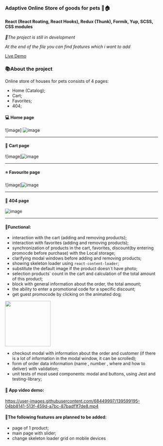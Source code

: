 ### Adaptive Online Store of goods for pets 🐶🏠

#### React (React Roating, React Hooks), Redux (Thunk), Formik, Yup, SCSS, CSS modules


*📝The project is still in development*

*At the end of the file you can find features which i want to add*

[Live Demo](https://online-shop-react-mu.vercel.app/)

### 📚About the project

Online store of houses for pets consists of 4 pages:
- Home (Catalog);
- Cart;
- Favorites;
- 404;

#### 💻 Home page
![image] ![image](https://user-images.githubusercontent.com/86040508/177772359-c6d2c8bc-aab1-45f8-9532-ef20010acf02.png)

---
#### 🛒 Cart page
![image]![image](https://user-images.githubusercontent.com/86040508/177772485-66e733fe-6524-4be2-84b6-488e609429cf.png)

---
#### ⭐️ Favourite page
![image]![image](https://user-images.githubusercontent.com/86040508/177772530-09580d81-d499-44fc-a5f9-b712fb484964.png)

---
#### 🔎 404 page
![image](https://user-images.githubusercontent.com/68449997/140306025-9063cbd2-b0d0-478a-81a9-c2aaf1b8d46b.png)

---

#### 📘Functional:
- interaction with the cart (adding and removing products);
- interaction with favorites (adding and removing products);
- synchronization of products in the cart, favorites, discount(by entering promocde before purchase) with the Local storage;
- clarifying modal windows before adding and removing products;
- showing skeleton loader using `react-content-loader`;
- substitute the default image if the product doesn`t have photo;
- selection products` count in the cart and calculation of the total amount of this product;
- block with general information about the order, the total amount;
- the ability to enter a promotional code for a specific discount;
- get guest promocode by clicking on the animated dog;

<img src="https://user-images.githubusercontent.com/68449997/139599093-54e25a8a-697a-429f-a675-58fd1f21b689.png" height="150">

- checkout modal with information about the order and customer (if there is a lot of information in the modal window, it can be scrolled);
- form of order data information (name , number , where and how to deliver) with validation;
- unit tests of most used components: modal and buttons, using Jest and testing-library;

#### 🎥 App video demo:

https://user-images.githubusercontent.com/68449997/139599195-04bb8141-513f-459d-a7bc-87badf1f7de8.mp4



#### 📒The following features are planned to be added:
- page of 1 product;
- main page with slider;
- change skeleton loader grid on mobile devices
